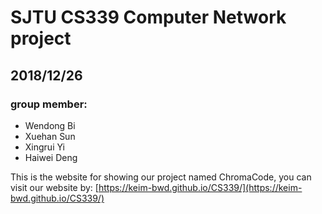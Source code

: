 # SJTU CS339 Computer Network project
2018/12/26
-----
### group member:
* Wendong Bi
* Xuehan Sun
* Xingrui Yi
* Haiwei Deng

This is the website for showing our project named ChromaCode, you can visit our website by: [https://keim-bwd.github.io/CS339/](https://keim-bwd.github.io/CS339/) 
